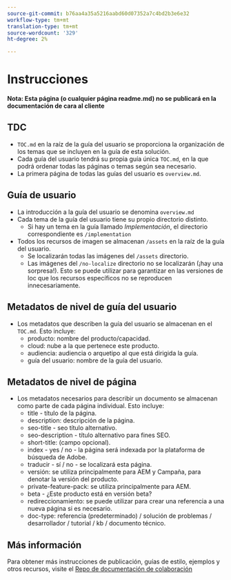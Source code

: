 ```yaml
---
source-git-commit: b76aa4a35a5216aabd60d07352a7c4bd2b3e6e32
workflow-type: tm+mt
translation-type: tm+mt
source-wordcount: '329'
ht-degree: 2%

---
```

# Instrucciones

**Nota: Esta página (o cualquier página readme.md) no se publicará en la documentación de cara al cliente**

## TDC

+ `TOC.md` en la raíz de la guía del usuario se proporciona la organización de los temas que se incluyen en la guía de esta solución.
+ Cada guía del usuario tendrá su propia guía única `TOC.md`, en la que podrá ordenar todas las páginas o temas según sea necesario.
+ La primera página de todas las guías del usuario es `overview.md`.

## Guía de usuario

+ La introducción a la guía del usuario se denomina `overview.md`
+ Cada tema de la guía del usuario tiene su propio directorio distinto.
   + Si hay un tema en la guía llamado *Implementación*, el directorio correspondiente es `/implementation`
+ Todos los recursos de imagen se almacenan `/assets` en la raíz de la guía del usuario.
   + Se localizarán todas las imágenes del `/assets` directorio.
   + Las imágenes del `/no-localize` directorio no se localizarán (¡hay una sorpresa!). Esto se puede utilizar para garantizar en las versiones de loc que los recursos específicos no se reproducen innecesariamente.

## Metadatos de nivel de guía del usuario

+ Los metadatos que describen la guía del usuario se almacenan en el `TOC.md`. Esto incluye:
   + producto: nombre del producto/capacidad.
   + cloud: nube a la que pertenece este producto.
   + audiencia: audiencia o arquetipo al que está dirigida la guía.
   + guía del usuario: nombre de la guía del usuario.

## Metadatos de nivel de página

+ Los metadatos necesarios para describir un documento se almacenan como parte de cada página individual. Esto incluye:
   + title - título de la página.
   + description: descripción de la página.
   + seo-title - seo título alternativo.
   + seo-description - título alternativo para fines SEO.
   + short-title: (campo opcional).
   + index - yes / no - la página será indexada por la plataforma de búsqueda de Adobe.
   + traducir - sí / no - se localizará esta página.
   + versión: se utiliza principalmente para AEM y Campaña, para denotar la versión del producto.
   + private-feature-pack: se utiliza principalmente para AEM.
   + beta - ¿Este producto está en versión beta?
   + redireccionamiento: se puede utilizar para crear una referencia a una nueva página si es necesario.
   + doc-type: referencia (predeterminado) / solución de problemas / desarrollador / tutorial / kb / documento técnico.

## Más información

Para obtener más instrucciones de publicación, guías de estilo, ejemplos y otros recursos, visite el [Repo de documentación de colaboración](https://git.corp.adobe.com/AdobeDocs/collaborative-doc-instructions)
